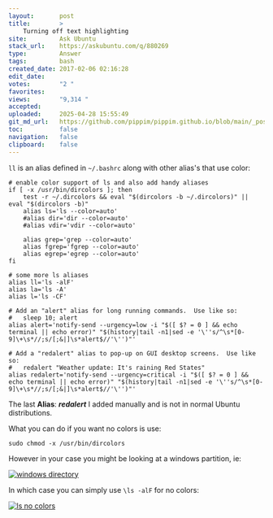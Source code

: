 ```yaml
---
layout:       post
title:        >
    Turning off text highlighting
site:         Ask Ubuntu
stack_url:    https://askubuntu.com/q/880269
type:         Answer
tags:         bash
created_date: 2017-02-06 02:16:28
edit_date:    
votes:        "2 "
favorites:    
views:        "9,314 "
accepted:     
uploaded:     2025-04-28 15:55:49
git_md_url:   https://github.com/pippim/pippim.github.io/blob/main/_posts/2017/2017-02-06-Turning-off-text-highlighting.md
toc:          false
navigation:   false
clipboard:    false
---
```


`ll` is an alias defined in `~/.bashrc` along with other alias's that use color:

``` 
# enable color support of ls and also add handy aliases
if [ -x /usr/bin/dircolors ]; then
    test -r ~/.dircolors && eval "$(dircolors -b ~/.dircolors)" || eval "$(dircolors -b)"
    alias ls='ls --color=auto'
    #alias dir='dir --color=auto'
    #alias vdir='vdir --color=auto'

    alias grep='grep --color=auto'
    alias fgrep='fgrep --color=auto'
    alias egrep='egrep --color=auto'
fi

# some more ls aliases
alias ll='ls -alF'
alias la='ls -A'
alias l='ls -CF'

# Add an "alert" alias for long running commands.  Use like so:
#   sleep 10; alert
alias alert='notify-send --urgency=low -i "$([ $? = 0 ] && echo terminal || echo error)" "$(history|tail -n1|sed -e '\''s/^\s*[0-9]\+\s*//;s/[;&|]\s*alert$//'\'')"'

# Add a "redalert" alias to pop-up on GUI desktop screens.  Use like so:
#   redalert "Weather update: It's raining Red States"
alias redalert='notify-send --urgency=critical -i "$([ $? = 0 ] && echo terminal || echo error)" "$(history|tail -n1|sed -e '\''s/^\s*[0-9]\+\s*//;s/[;&|]\s*alert$//'\'')"'
```

The last **Alias**: ***redalert*** I added manually and is not in normal Ubuntu distributions.

What you can do if you want no colors is use:

``` 
sudo chmod -x /usr/bin/dircolors
```

However in your case you might be looking at a windows partition, ie:

[![windows directory][1]][1]

In which case you can simply use `\ls -alF` for no colors:

[![ls no colors][2]][2]


  [1]: https://pippim.github.io/assets/img/posts/2017/V2yVs.png
  [2]: https://pippim.github.io/assets/img/posts/2017/qX0vU.png
